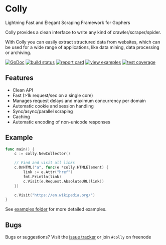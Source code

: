 # Colly

Lightning Fast and Elegant Scraping Framework for Gophers

Colly provides a clean interface to write any kind of crawler/scraper/spider.

With Colly you can easily extract structured data from websites, which can be used for a wide range of applications, like data mining, data processing or archiving.

[![GoDoc](https://godoc.org/github.com/asciimoo/colly?status.svg)](https://godoc.org/github.com/asciimoo/colly)
[![build status](https://img.shields.io/travis/asciimoo/colly/master.svg?style=flat-square)](https://travis-ci.org/asciimoo/colly)
[![report card](https://img.shields.io/badge/report%20card-a%2B-ff3333.svg?style=flat-square)](http://goreportcard.com/report/asciimoo/colly)
[![view examples](https://img.shields.io/badge/learn%20by-examples-0077b3.svg?style=flat-square)](https://github.com/asciimoo/colly/tree/master/examples)
[![test coverage](https://cover.run/go/github.com/asciimoo/colly.svg)](https://cover.run/go/github.com/asciimoo/colly)

## Features

 * Clean API
 * Fast (>1k request/sec on a single core)
 * Manages request delays and maximum concurrency per domain
 * Automatic cookie and session handling
 * Sync/async/parallel scraping
 * Caching
 * Automatic encoding of non-unicode responses


## Example

```go
func main() {
	c := colly.NewCollector()

	// Find and visit all links
	c.OnHTML("a", func(e *colly.HTMLElement) {
		link := e.Attr("href")
		fmt.Println(link)
		c.Visit(e.Request.AbsoluteURL(link))
	})

	c.Visit("https://en.wikipedia.org/")
}
```

See [examples folder](https://github.com/asciimoo/colly/tree/master/examples) for more detailed examples.


## Bugs

Bugs or suggestions? Visit the [issue tracker](https://github.com/asciimoo/colly/issues) or join `#colly` on freenode
